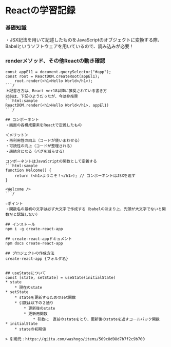 # Reactの学習記録

### 基礎知識
・JSX記法を用いて記述したものをJavaScriptのオブジェクトに変換する際、
Babelというソフトウェアを用いているので、読み込みが必要！


### renderメソッド、その他Reactの動き確認
```html:sample
const appEl1 = document.querySelector("#app");
const root = ReactDOM.createRoot(appEl1);
    root.render(<h1>Hello World</h1>);
```/
上記書き方は、React ver18以降に推奨されている書き方
以前は、下記のようだったが、今は非推奨
```html:sample
ReactDOM.render(<h1>Hello World</h1>, appEl1)
```/

## コンポーネント
・画面の各構成要素をReactで定義したもの

＜メリット＞
・再利用性の向上（コードが使いまわせる）
・可読性の向上（コードが整理される）
・疎結合になる（バグを減らせる）

コンポーネントはJavaScriptの関数として定義する
```html:sample
function Welcome() {
    return (<h1>ようこそ！</h1>); // コンポーネントはJSXを返す
}

<Welcome />
```/

☆ポイント
・関数名の最初の文字は必ず大文字で作成する（babelの決まり上、先頭が大文字でないと関数だと認識しない）

## インストール
npm i -g create-react-app

## create-react-appドキュメント
npm docs create-react-app

## プロジェクトの作成方法
create-react-app {フォルダ名}


## useStateについて
const [state, setState] = useState(initialState)
* state
    * 現在のstate
* setState
    * stateを更新するためのset関数
    * 引数は以下の２通り
        * 更新後のstate
        * 更新用関数
            * 引数に　直前のstateをとり、更新後のstateを返すコールバック関数
* initialState
    * stateの初期値

> 引用元：https://qiita.com/washogo/items/509c8d98d7b7f2c9b700


